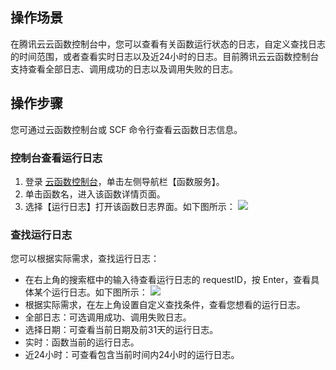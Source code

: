 ## 操作场景
在腾讯云云函数控制台中，您可以查看有关函数运行状态的日志，自定义查找日志的时间范围，或者查看实时日志以及近24小时的日志。目前腾讯云云函数控制台支持查看全部日志、调用成功的日志以及调用失败的日志。

## 操作步骤
您可通过云函数控制台或 SCF 命令行查看云函数日志信息。
### 控制台查看运行日志
1. 登录 [云函数控制台](https://console.cloud.tencent.com/scf)，单击左侧导航栏【函数服务】。
2. 单击函数名，进入该函数详情页面。
3. 选择【运行日志】打开该函数日志界面。如下图所示：
![](https://main.qcloudimg.com/raw/75c09a3f4b6ba05fbebf8e96dd087bef.png)

### 查找运行日志
您可以根据实际需求，查找运行日志：
- 在右上角的搜索框中的输入待查看运行日志的 requestID，按 Enter，查看具体某个运行日志。如下图所示：
![](https://main.qcloudimg.com/raw/9a56eb22b4a1fa2a94cc1e12d69640ce.png)
- 根据实际需求，在左上角设置自定义查找条件，查看您想看的运行日志。
 - 全部日志：可选调用成功、调用失败日志。
 - 选择日期：可查看当前日期及前31天的运行日志。
 - 实时：函数当前的运行日志。
 - 近24小时：可查看包含当前时间内24小时的运行日志。


